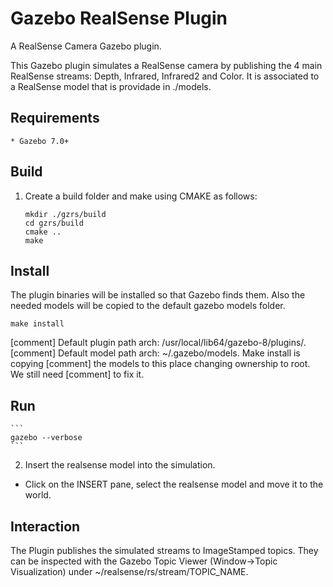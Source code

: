 # Gazebo RealSense Plugin #

A RealSense Camera Gazebo plugin.

This Gazebo plugin simulates a RealSense camera by publishing the 4 main
RealSense streams: Depth, Infrared, Infrared2 and Color. It is associated to a
RealSense model that is providade in ./models.

## Requirements ##
    * Gazebo 7.0+

## Build ##

1. Create a build folder and make using CMAKE as follows:

    ```
    mkdir ./gzrs/build
    cd gzrs/build
    cmake ..
    make
    ```

## Install ##

The plugin binaries will be installed so that Gazebo finds them. Also the
needed models will be copied to the default gazebo models folder.

    make install

[comment] Default plugin path arch: /usr/local/lib64/gazebo-8/plugins/.
[comment] Default model path arch: ~/.gazebo/models. Make install is copying
[comment]   the models to this place changing ownership to root. We still need
[comment]   to fix it.

## Run ##

    ```
    gazebo --verbose
    ```

2. Insert the realsense model into the simulation.
 - Click on the INSERT pane, select the realsense model and move it to the world.

## Interaction ##

The Plugin publishes the simulated streams to ImageStamped topics. They can be inspected with the Gazebo Topic Viewer (Window->Topic Visualization) under ~/realsense/rs/stream/TOPIC_NAME.
